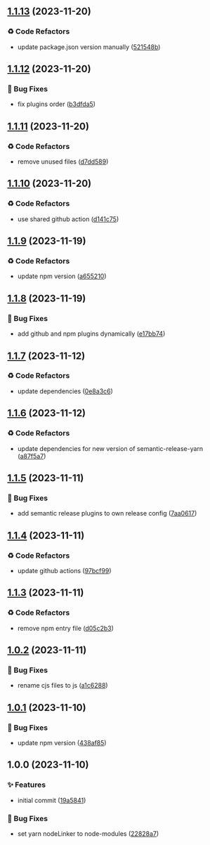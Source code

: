 ## [1.1.13](https://github.com/tiwariav/semantic-release-config/compare/v1.1.12...v1.1.13) (2023-11-20)


### ♻️ Code Refactors

* update package.json version manually ([521548b](https://github.com/tiwariav/semantic-release-config/commit/521548b9a0e56a74807e8c49b4d300d6c4c441e9))

## [1.1.12](https://github.com/tiwariav/semantic-release-config/compare/v1.1.11...v1.1.12) (2023-11-20)


### 🐛 Bug Fixes

* fix plugins order ([b3dfda5](https://github.com/tiwariav/semantic-release-config/commit/b3dfda5747ffd5d6ded9c6fbd6eac44bf22704b0))

## [1.1.11](https://github.com/tiwariav/semantic-release-config/compare/v1.1.10...v1.1.11) (2023-11-20)


### ♻️ Code Refactors

* remove unused files ([d7dd589](https://github.com/tiwariav/semantic-release-config/commit/d7dd5898d4820ade167404d7d1441549609ea63c))

## [1.1.10](https://github.com/tiwariav/semantic-release-config/compare/v1.1.9...v1.1.10) (2023-11-20)


### ♻️ Code Refactors

* use shared github action ([d141c75](https://github.com/tiwariav/semantic-release-config/commit/d141c7512ab2c7e5c75ccb83e2cc8be629323f61))

## [1.1.9](https://github.com/tiwariav/semantic-release-config/compare/v1.1.8...v1.1.9) (2023-11-19)


### ♻️ Code Refactors

* update npm version ([a655210](https://github.com/tiwariav/semantic-release-config/commit/a655210197556df9a050994f40f84f5069fbfc2b))

## [1.1.8](https://github.com/tiwariav/semantic-release-config/compare/v1.1.7...v1.1.8) (2023-11-19)


### 🐛 Bug Fixes

* add github and npm plugins dynamically ([e17bb74](https://github.com/tiwariav/semantic-release-config/commit/e17bb740b793726ca0c3a4272f57a6233bab34af))

## [1.1.7](https://github.com/tiwariav/semantic-release-config/compare/v1.1.6...v1.1.7) (2023-11-12)


### ♻️ Code Refactors

* update dependencies ([0e8a3c6](https://github.com/tiwariav/semantic-release-config/commit/0e8a3c6d9a475eee28be203ad60960781a9eaffa))

## [1.1.6](https://github.com/tiwariav/semantic-release-config/compare/v1.1.5...v1.1.6) (2023-11-12)


### ♻️ Code Refactors

* update dependencies for new version of semantic-release-yarn ([a87f5a7](https://github.com/tiwariav/semantic-release-config/commit/a87f5a704168b675789bb4ed85ea11d5531586cd))

## [1.1.5](https://github.com/tiwariav/semantic-release-config/compare/v1.1.4...v1.1.5) (2023-11-11)


### 🐛 Bug Fixes

* add semantic release plugins to own release config ([7aa0617](https://github.com/tiwariav/semantic-release-config/commit/7aa0617cd9f43f0c4694c33f616cd4f225116194))

## [1.1.4](https://github.com/tiwariav/semantic-release-config/compare/v1.1.3...v1.1.4) (2023-11-11)


### ♻️ Code Refactors

* update github actions ([97bcf99](https://github.com/tiwariav/semantic-release-config/commit/97bcf99075fe5694bcd06a8b5e1943b6930d5571))

## [1.1.3](https://github.com/tiwariav/semantic-release-config/compare/v1.1.2...v1.1.3) (2023-11-11)


### ♻️ Code Refactors

* remove npm entry file ([d05c2b3](https://github.com/tiwariav/semantic-release-config/commit/d05c2b31d69b8b5b85e887f2730e4fdec2c5117a))

## [1.0.2](https://github.com/tiwariav/semantic-release-config/compare/v1.0.1...v1.0.2) (2023-11-11)

### 🐛 Bug Fixes

* rename cjs files to js ([a1c6288](https://github.com/tiwariav/semantic-release-config/commit/a1c628811bfceb7138cfa451b14fe9ffec7acba0))

## [1.0.1](https://github.com/tiwariav/semantic-release-config/compare/v1.0.0...v1.0.1) (2023-11-10)

### 🐛 Bug Fixes

* update npm version ([438af85](https://github.com/tiwariav/semantic-release-config/commit/438af85d436721c4a6e0c7ce313200a77e16a71a))

## 1.0.0 (2023-11-10)

### ✨ Features

* initial commit ([19a5841](https://github.com/tiwariav/semantic-release-config/commit/19a58411476e272461b7d8f05a6ad2d6ed19bc6e))

### 🐛 Bug Fixes

* set yarn nodeLinker to node-modules ([22828a7](https://github.com/tiwariav/semantic-release-config/commit/22828a7d265a886123a8179da784ab13a1236d95))
